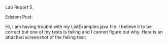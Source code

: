 Lab Report 5.

Edstem Post:

Hi, I am having trouble with my ListExamples.java file. I believe it to be correct but one of my tests is failing and I cannot figure out why. Here is an attached screenshot of the failing test:

